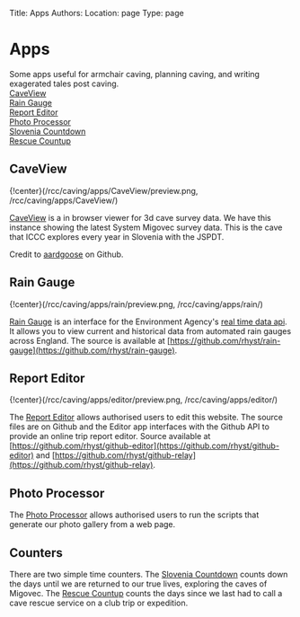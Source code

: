 Title: Apps
Authors:
Location: page
Type: page

# Apps

Some apps useful for armchair caving, planning caving, and writing exagerated tales post caving.  
[CaveView](/rcc/caving/apps/CaveView)  
[Rain Gauge](/rcc/caving/apps/rain)  
[Report Editor](/rcc/caving/apps/rain)  
[Photo Processor](/rcc/caving/apps/photos/)  
[Slovenia Countdown](/rcc/caving/apps/slov/)  
[Rescue Countup](/rcc/caving/apps/rescue/)  

## CaveView

{!center}(/rcc/caving/apps/CaveView/preview.png, /rcc/caving/apps/CaveView/)

[CaveView](/rcc/caving/apps/CaveView) is a in browser viewer for 3d cave survey data. We have this instance showing the latest System Migovec survey data. This is the cave that ICCC explores every year in Slovenia with the JSPDT.

Credit to [aardgoose](https://github.com/aardgoose/CaveView.js) on Github.

## Rain Gauge

{!center}(/rcc/caving/apps/rain/preview.png, /rcc/caving/apps/rain/)

[Rain Gauge](/rcc/caving/apps/rain) is an interface for the Environment Agency's [real time data api](http://environment.data.gov.uk/flood-monitoring/doc/reference). It allows you to view current and historical data from automated rain gauges across England. The source is available at [https://github.com/rhyst/rain-gauge](https://github.com/rhyst/rain-gauge).


## Report Editor

{!center}(/rcc/caving/apps/editor/preview.png, /rcc/caving/apps/editor/)

The [Report Editor](/rcc/caving/apps/rain) allows authorised users to edit this website. The source files are on Github and the Editor app interfaces with the Github API to provide an online trip report editor. Source available at [https://github.com/rhyst/github-editor](https://github.com/rhyst/github-editor) and [https://github.com/rhyst/github-relay](https://github.com/rhyst/github-relay).

## Photo Processor

The [Photo Processor](/rcc/caving/apps/photos/) allows authorised users to run the scripts that generate our photo gallery from a web page.

## Counters

There are two simple time counters. The [Slovenia Countdown](/rcc/caving/apps/slov/) counts down the days until we are returned to our true lives, exploring the caves of Migovec. The [Rescue Countup](/rcc/caving/apps/rescue/) counts the days since we last had to call a cave rescue service on a club trip or expedition.